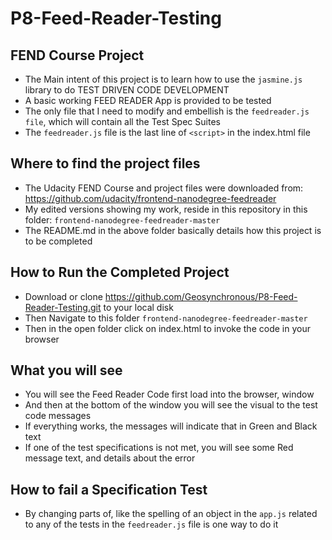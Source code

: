 # P8-Feed-Reader-Testing
## FEND Course Project
- The Main intent of this project is to learn how to use the `jasmine.js` library to do TEST DRIVEN CODE DEVELOPMENT
- A basic working FEED READER App is provided to be tested
- The only file that I need to modify and embellish is the `feedreader.js file`, which will contain all the Test Spec Suites
- The `feedreader.js` file is the last line of `<script>` in the index.html file

## Where to find the project files
- The Udacity FEND Course and project files were downloaded from: https://github.com/udacity/frontend-nanodegree-feedreader
- My edited versions showing my work, reside in this repository in this folder: `frontend-nanodegree-feedreader-master`
- The README.md in the above folder basically details how this project is to be completed

## How to Run the Completed Project
- Download or clone https://github.com/Geosynchronous/P8-Feed-Reader-Testing.git to your local disk
- Then Navigate to this folder `frontend-nanodegree-feedreader-master`
- Then in the open folder click on index.html to invoke the code in your browser

## What you will see
- You will see the Feed Reader Code first load into the browser, window
- And then at the bottom of the window you will see the visual to the test code messages
- If everything works, the messages will indicate that in Green and Black text
- If one of the test specifications is not met, you will see some Red message text, and details about the error

## How to fail a Specification Test
- By changing parts of, like the spelling of an object in the `app.js` related to any of the tests in the `feedreader.js` file is one way to do it

